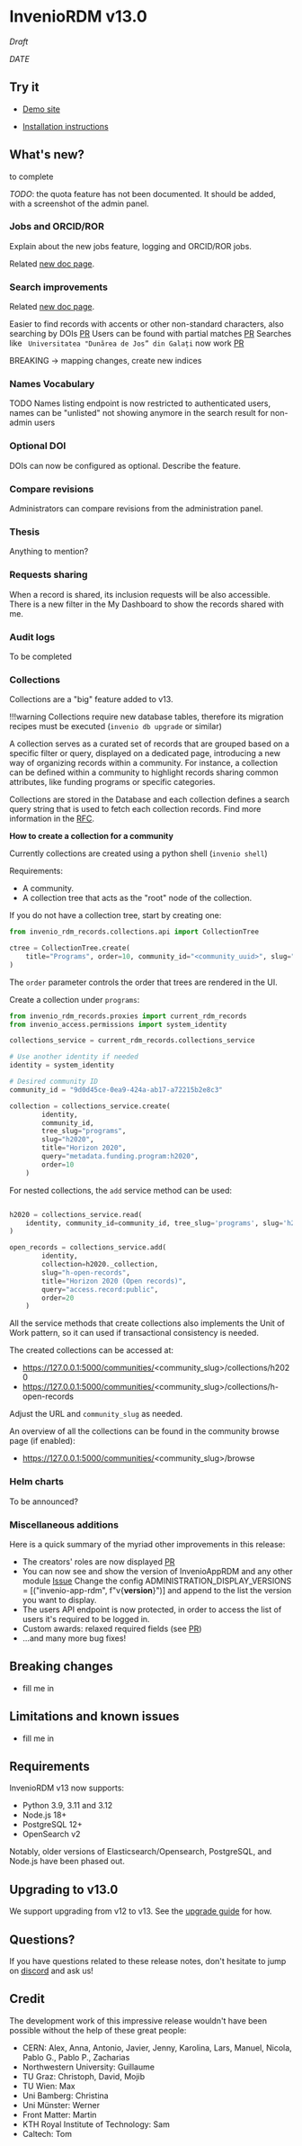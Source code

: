 # InvenioRDM v13.0

_Draft_

_DATE_

## Try it

- [Demo site](https://inveniordm.web.cern.ch)

- [Installation instructions](../../install/index.md)

## What's new?

to complete

*TODO*: the quota feature has not been documented. It should be added, with a screenshot of the admin panel.

### Jobs and ORCID/ROR

Explain about the new jobs feature, logging and ORCID/ROR jobs.

Related [new doc page](../../customize/vocabularies/names.md#using-orcid-public-data-sync).

### Search improvements

Related [new doc page](../../reference/search.md).

Easier to find records with accents or other non-standard characters, also searching by DOIs [PR](https://github.com/inveniosoftware/invenio-rdm-records/pull/1774)
Users can be found with partial matches [PR](https://github.com/inveniosoftware/invenio-users-resources/pull/127)
Searches like ` Universitatea "Dunărea de Jos” din Galați` now work [PR](https://github.com/inveniosoftware/invenio-app-rdm/issues/2761)

BREAKING -> mapping changes, create new indices

### Names Vocabulary

TODO
Names listing endpoint is now restricted to authenticated users, names can be "unlisted" not showing anymore in the search result for non-admin users

### Optional DOI

DOIs can now be configured as optional. Describe the feature.

### Compare revisions

Administrators can compare revisions from the administration panel.

### Thesis

Anything to mention?

### Requests sharing

When a record is shared, its inclusion requests will be also accessible. There is a new filter in the My Dashboard to show the records shared with me.

### Audit logs

To be completed

### Collections

Collections are a "big" feature added to v13.

!!!warning Collections require new database tables, therefore its migration recipes must be executed (`invenio db upgrade` or similar)

A collection serves as a curated set of records that are grouped based on a specific filter or query, displayed on a dedicated page, introducing a new way of organizing records within a community. For instance, a collection can be defined within a community to highlight records sharing common attributes, like funding programs or specific categories.

Collections are stored in the Database and each collection defines a search query string that is used to fetch each collection records. Find more information in the [RFC](https://github.com/inveniosoftware/rfcs/blob/master/rfcs/rdm-0079-collections.md).

**How to create a collection for a community**

Currently collections are created using a python shell (`invenio shell`)

Requirements:

- A community.
- A collection tree that acts as the "root" node of the collection.

If you do not have a collection tree, start by creating one:

```python
from invenio_rdm_records.collections.api import CollectionTree

ctree = CollectionTree.create(
    title="Programs", order=10, community_id="<community_uuid>", slug="programs"
)
```

The `order` parameter controls the order that trees are rendered in the UI.

Create a collection under `programs`:

```python
from invenio_rdm_records.proxies import current_rdm_records
from invenio_access.permissions import system_identity

collections_service = current_rdm_records.collections_service

# Use another identity if needed
identity = system_identity

# Desired community ID
community_id = "9d0d45ce-0ea9-424a-ab17-a72215b2e8c3"

collection = collections_service.create(
        identity,
        community_id,
        tree_slug="programs",
        slug="h2020",
        title="Horizon 2020",
        query="metadata.funding.program:h2020",
        order=10
    )
```

For nested collections, the `add` service method can be used:

```python

h2020 = collections_service.read(
    identity, community_id=community_id, tree_slug='programs', slug='h2020'
)

open_records = collections_service.add(
        identity,
        collection=h2020._collection,
        slug="h-open-records",
        title="Horizon 2020 (Open records)",
        query="access.record:public",
        order=20
    )
```

All the service methods that create collections also implements the Unit of Work pattern, so it can used if transactional consistency is needed.

The created collections can be accessed at:

- https://127.0.0.1:5000/communities/<community_slug>/collections/h2020
- https://127.0.0.1:5000/communities/<community_slug>/collections/h-open-records

Adjust the URL and `community_slug` as needed.

An overview of all the collections can be found in the community browse page (if enabled):

- https://127.0.0.1:5000/communities/<community_slug>/browse

### Helm charts

To be announced?

### Miscellaneous additions

Here is a quick summary of the myriad other improvements in this release:

- The creators' roles are now displayed [PR](https://github.com/inveniosoftware/invenio-app-rdm/pull/2795)
- You can now see and show the version of InvenioAppRDM and any other module [Issue](https://github.com/inveniosoftware/invenio-app-rdm/issues/2838)
    Change the config ADMINISTRATION_DISPLAY_VERSIONS = [("invenio-app-rdm", f"v{__version__}")] and append to the list the version you want to display.
- The users API endpoint is now protected, in order to access the list of users it's required to be logged in.
- Custom awards: relaxed required fields (see [PR](https://github.com/inveniosoftware/invenio-vocabularies/pull/429))
- ...and many more bug fixes!

## Breaking changes

- fill me in

## Limitations and known issues

- fill me in

## Requirements

InvenioRDM v13 now supports:

- Python 3.9, 3.11 and 3.12
- Node.js 18+
- PostgreSQL 12+
- OpenSearch v2

Notably, older versions of Elasticsearch/Opensearch, PostgreSQL, and Node.js have been phased out.

## Upgrading to v13.0

We support upgrading from v12 to v13. See the [upgrade guide](./upgrade-v13.0.md) for how.

## Questions?

If you have questions related to these release notes, don't hesitate to jump on [discord](https://discord.gg/8qatqBC) and ask us!

## Credit

The development work of this impressive release wouldn't have been possible without the help of these great people:

- CERN: Alex, Anna, Antonio, Javier, Jenny, Karolina, Lars, Manuel, Nicola, Pablo G., Pablo P., Zacharias
- Northwestern University: Guillaume
- TU Graz: Christoph, David, Mojib
- TU Wien: Max
- Uni Bamberg: Christina
- Uni Münster: Werner
- Front Matter: Martin
- KTH Royal Institute of Technology: Sam
- Caltech: Tom
